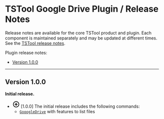# TSTool Google Drive Plugin / Release Notes #

Release notes are available for the core TSTool product and plugin.
Each component is maintained separately and may be updated at different times.
See the [TSTool release notes](https://opencdss.state.co.us/tstool/latest/doc-user/appendix-release-notes/release-notes/).

Plugin release notes:

*   [Version 1.0.0](#version-100)

----------

## Version 1.0.0 ##

**Initial release.**

*   ![new](new.png) [1.0.0] The initial release includes the following commands:
    +   [`GooogleDrive`](../command-ref/GoogleDrive/GoogleDrive.md) with features to list files
